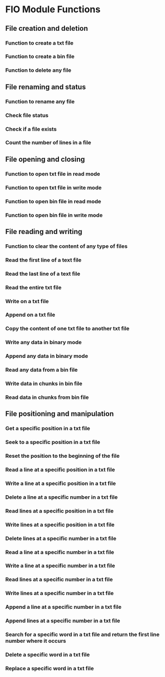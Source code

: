 # FIO Module Functions


## File creation and deletion
### Function to create a txt file
### Function to create a bin file
### Function to delete any file


## File renaming and status
### Function to rename any file
### Check file status
### Check if a file exists
### Count the number of lines in a file


## File opening and closing
### Function to open txt file in read mode
### Function to open txt file in write mode
### Function to open bin file in read mode
### Function to open bin file in write mode


## File reading and writing
### Function to clear the content of any type of files
### Read the first line of a text file
### Read the last line of a text file
### Read the entire txt file 
### Write on a txt file
### Append on a txt file
### Copy the content of one txt file to another txt file
### Write any data in binary mode
### Append any data in binary mode
### Read any data from a bin file
### Write data in chunks in bin file
### Read data in chunks from bin file


## File positioning and manipulation
### Get a specific position in a txt file
### Seek to a specific position in a txt file
### Reset the position to the beginning of the file
### Read a line at a specific position in a txt file
### Write a line at a specific position in a txt file
### Delete a line at a specific number in a txt file
### Read lines at a specific position in a txt file
### Write lines at a specific position in a txt file
### Delete lines at a specific number in a txt file
### Read a line at a specific number in a txt file
### Write a line at a specific number in a txt file
### Read lines at a specific number in a txt file
### Write lines at a specific number in a txt file
### Append a line at a specific number in a txt file
### Append lines at a specific number in a txt file
### Search for a specific word in a txt file and return the first line number where it occurs
### Delete a specific word in a txt file
### Replace a specific word in a txt file
